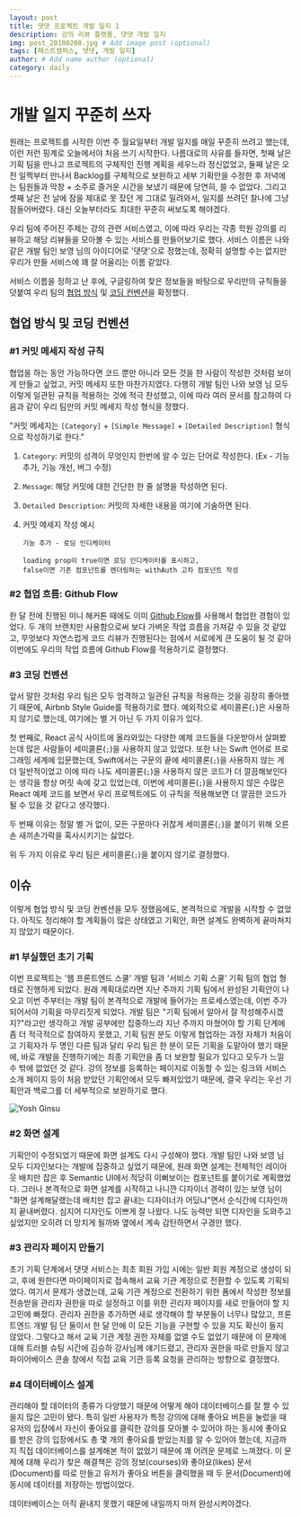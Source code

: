 ```yaml
---
layout: post
title: 댓댓 프로젝트 개발 일지 1
description: 강의 리뷰 플랫폼, 댓댓 개발 일지
img: post_20180208.jpg # Add image post (optional)
tags: [패스트캠퍼스, 댓댓, 개발 일지]
author: # Add name author (optional)
category: daily
---
```


# 개발 일지 꾸준히 쓰자

원래는 프로젝트를 시작한 이번 주 월요일부터 개발 일지를 매일 꾸준히 쓰려고 했는데, 이런 저런 핑계로 오늘에서야 처음 쓰기 시작한다. 나름대로의 사유를 들자면, 첫째 날은 기획 팀을 만나고 프로젝트의 구체적인 진행 계획을 세우느라 정신없었고, 둘째 날은 오전 일찍부터 만나서 Backlog를 구체적으로 보완하고 세부 기획안을 수정한 후 저녁에는 팀원들과 막창 + 소주로 즐거운 시간을 보냈기 때문에 당연히, 쓸 수 없었다. 그리고 셋째 날은 전 날에 잠을 제대로 못 잤던 게 그대로 밀려와서, 일지를 쓰려던 찰나에 그냥 잠들어버렸다. 대신 오늘부터라도 최대한 꾸준히 써보도록 해야겠다.

우리 팀에 주어진 주제는 강의 관련 서비스였고, 이에 따라 우리는 각종 학원 강의를 리뷰하고 해당 리뷰들을 모아볼 수 있는 서비스를 만들어보기로 했다. 서비스 이름은 나와 같은 개발 팀인 보영 님의 아이디어로 '댓댓'으로 정했는데, 정확히 설명할 수는 없지만 우리가 만들 서비스에 꽤 잘 어울리는 이름 같았다.

서비스 이름을 정하고 난 후에, 구글링하여 찾은 정보들을 바탕으로 우리만의 규칙들을 덧붙여 우리 팀의 [협업 방식](https://github.com/YeonBong/thatthat/wiki/Rules-for-Collaboration-(Git)) 및 [코딩 컨벤션](https://github.com/YeonBong/thatthat/wiki/Coding-Convention)을 확정했다.

## 협업 방식 및 코딩 컨벤션

### #1 커밋 메세지 작성 규칙

협업을 하는 동안 가능하다면 코드 뿐만 아니라 모든 것을 한 사람이 작성한 것처럼 보이게 만들고 싶었고, 커밋 메세지 또한 마찬가지였다. 다행히 개발 팀인 나와 보영 님 모두 이렇게 일관된 규칙을 적용하는 것에 적극 찬성했고, 이에 따라 여러 문서를 참고하여 다음과 같이 우리 팀만의 커밋 메세지 작성 형식을 정했다.

"커밋 메세지는 `[Category]` + `[Simple Message]` + `[Detailed Description]` 형식으로 작성하기로 한다."

1. `Category`: 커밋의 성격이 무엇인지 한번에 알 수 있는 단어로 작성한다. (Ex - 기능 추가, 기능 개선, 버그 수정)

2. `Message`: 해당 커밋에 대한 간단한 한 줄 설명을 작성하면 된다.

3. `Detailed Description`: 커밋의 자세한 내용을 여기에 기술하면 된다.

4. 커밋 메세지 작성 예시

   ```
   기능 추가 - 로딩 인디케이터

   loading prop이 true이면 로딩 인디케이터를 표시하고,
   false이면 기존 컴포넌트를 렌더링하는 withAuth 고차 컴포넌트 작성
   ```

### #2 협업 흐름: Github Flow

한 달 전에 진행된 미니 해커톤 때에도 이미 [Github Flow](https://guides.github.com/introduction/flow/)를 사용해서 협업한 경험이 있었다. 두 개의 브랜치만 사용함으로써 보다 가벼운 작업 흐름을 가져갈 수 있을 것 같았고, 무엇보다 자연스럽게 코드 리뷰가 진행된다는 점에서 서로에게 큰 도움이 될 것 같아 이번에도 우리의 작업 흐름에 Github Flow를 적용하기로 결정했다.

### #3  코딩 컨벤션 

앞서 말한 것처럼 우리 팀은 모두 엄격하고 일관된 규칙을 적용하는 것을 굉장히 좋아했기 때문에, Airbnb Style Guide를 적용하기로 했다. 예외적으로 세미콜론(`;`)은 사용하지 않기로 했는데, 여기에는 별 거 아닌 두 가지 이유가 있다.

첫 번째로, React 공식 사이트에 올라와있는 다양한 예제 코드들을 다운받아서 살펴봤는데 많은 사람들이 세미콜론(`;`)을 사용하지 않고 있었다. 또한 나는 Swift 언어로 프로그래밍 세계에 입문했는데, Swift에서는 구문의 끝에 세미콜론(`;`)을 사용하지 않는 게 더 일반적이었고 이에 따라 나도 세미콜론(`;`)을 사용하지 않은 코드가 더 깔끔해보인다는 생각을 항상 머릿 속에 갖고 있었는데, 이번에 세미콜론(`;`)을 사용하지 않은 수많은 React 예제 코드를 보면서 우리 프로젝트에도 이 규칙을 적용해보면 더 깔끔한 코드가 될 수 있을 것 같다고 생각했다.

두 번째 이유는 정말 별 거 없이, 모든 구문마다 귀찮게 세미콜론(`;`)을 붙이기 위해 오른 손 새끼손가락을 혹사시키기는 싫었다.

위 두 가지 이유로 우리 팀은 세미콜론(`;`)을 붙이지 않기로 결정했다.

## 이슈

이렇게 협업 방식 및 코딩 컨벤션을 모두 정했음에도, 본격적으로 개발을 시작할 수 없었다. 아직도 정리해야 할 계획들이 많은 상태였고 기획안, 화면 설계도 완벽하게 끝마쳐치지 않았기 때문이다.

### #1 부실했던 초기 기획

이번 프로젝트는 '웹 프론트엔드 스쿨' 개발 팀과 '서비스 기획 스쿨' 기획 팀의 협업 형태로 진행하게 되었다. 원래 계획대로라면 지난 주까지 기획 팀에서 완성된 기획안이 나오고 이번 주부터는 개발 팀이 본격적으로 개발에 들어가는 프로세스였는데, 이번 주가 되어서야 기획을 마무리짓게 되었다. 개발 팀은 "기획 팀에서 알아서 잘 작성해주시겠지?"라고만 생각하고 개발 공부에만 집중하느라 지난 주까지 마쳤어야 할 기획 단계에 좀 더 적극적으로 참여하지 못했고, 기획 팀원 분도 이렇게 협업하는 과정 자체가 처음이고 기획자가 두 명인 다른 팀과 달리 우리 팀은 한 분이 모든 기획을 도맡아야 했기 때문에, 바로 개발을 진행하기에는 최종 기획안을 좀 더 보완할 필요가 있다고 모두가 느낄 수 밖에 없었던 것 같다. 강의 정보를 등록하는 페이지로 이동할 수 있는 링크와 서비스 소개 페이지 등이 처음 받았던 기획안에서 모두 빠져있었기 때문에, 결국 우리는 우선 기획안과 백로그를 더 세부적으로 보완하기로 했다.

![Yosh Ginsu]({{site.baseurl}}/assets/img/posts/daily/20180208-01.png)

### #2 화면 설계

기획안이 수정되었기 때문에 화면 설계도 다시 구성해야 했다. 개발 팀인 나와 보영 님 모두 디자인보다는 개발에 집중하고 싶었기 때문에, 원래 화면 설계는 전체적인 레이아웃 배치만 잡은 후 Semantic UI에서 적당히 이뻐보이는 컴포넌트를 붙이기로 계획했었다. 그러나 본격적으로 화면 설계를 시작하고 나니깐 디자이너 경력이 있는 보영 님이 "화면 설계해달랬는데 배치만 잡고 끝내는 디자이너가 어딨냐"면서 순식간에 디자인까지 끝내버렸다. 심지어 디자인도 이쁘게 잘 나왔다. 나도 능력만 되면 디자인을 도와주고 싶었지만 오히려 더 망치게 될까봐 옆에서 계속 감탄하면서 구경만 했다.

### #3 관리자 페이지 만들기

초기 기획 단계에서 댓댓 서비스는 최초 회원 가입 시에는 일반 회원 계정으로 생성이 되고, 후에 원한다면 마이페이지로 접속해서 교육 기관 계정으로 전환할 수 있도록 기획되었다. 여기서 문제가 생겼는데, 교육 기관 계정으로 전환하기 위한 폼에서 작성한 정보를 전송받을 관리자 권한을 따로 설정하고 이를 위한 괸리자 페이지를 새로 만들어야 할 지 고민에 빠졌다. 관리자 권한을 추가하면 새로 생각해야 할 부분들이 너무나 많았고, 프론트엔드 개발 팀 단 둘이서 한 달 안에 이 모든 기능을 구현할 수 있을 지도 확신이 들지 않았다. 그렇다고 해서 교육 기관 계정 권한 자체를 없앨 수도 없었기 때문에 이 문제에 대해 트러블 슈팅 시간에 김승하 강사님께 얘기드렸고, 관리자 권한을 따로 만들지 않고 파이어베이스 콘솔 창에서 직접 교육 기관 등록 요청을 관리하는 방향으로 결정했다.

### #4 데이터베이스 설계

관리해야 할 데이터의 종류가 다양했기 때문에 어떻게 해야 데이터베이스를 잘 짤 수 있을지 많은 고민이 됐다. 특히 일반 사용자가 특정 강의에 대해 좋아요 버튼을 눌렀을 때 유저의 입장에서 자신이 좋아요를 클릭한 강의를 모아볼 수 있어야 하는 동시에 좋아요를 받은 강의 입장에서도 총 몇 개의 좋아요를 받았는지를 알 수 있어야 했는데, 지금까지 직접 데이터베이스를 설계해본 적이 없었기 때문에 꽤 어려운 문제로 느껴졌다. 이 문제에 대해 우리가 찾은 해결책은 강의 정보(courses)와 좋아요(likes) 문서(Document)를 따로 만들고 유저가 좋아요 버튼을 클릭했을 때 두 문서(Document)에 동시에 데이터를 저장하는 방법이었다.

데이터베이스는 아직 끝내지 못했기 때문에 내일까지 마저 완성시켜야겠다.